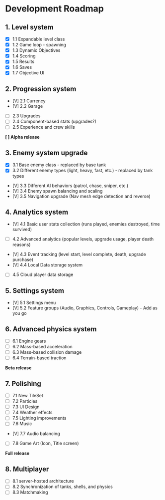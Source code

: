 # Development Roadmap

## 1. Level system
- [x] 1.1 Expandable level class
- [x] 1.2 Game loop - spawning
- [x] 1.3 Dynamic Objectives
- [x] 1.4 Scoring
- [x] 1.5 Results
- [x] 1.6 Saves
- [x] 1.7 Objective UI

## 2. Progression system
- [V] 2.1 Currency
- [V] 2.2 Garage
- [ ] 2.3 Upgrades
- [ ] 2.4 Component-based stats (upgrades?)
- [ ] 2.5 Experience and crew skills

**[ ] Alpha release**

## 3. Enemy system upgrade
- [X] 3.1 Base enemy class - replaced by base tank
- [X] 3.2 Different enemy types (light, heavy, fast, etc.) - replaced by tank types
- [V] 3.3 Different AI behaviors (patrol, chase, sniper, etc.)
- [V] 3.4 Enemy spawn balancing and scaling
- [V] 3.5 Navigation upgrade (Nav mesh edge detection and reverse)

## 4. Analytics system
- [V] 4.1 Basic user stats collection (runs played, enemies destroyed, time survived)
- [ ] 4.2 Advanced analytics (popular levels, upgrade usage, player death reasons)
- [V] 4.3 Event tracking (level start, level complete, death, upgrade purchase)
- [V] 4.4 Local Data storage system
- [ ] 4.5 Cloud player data storage

## 5. Settings system
- [V] 5.1 Settings menu
- [V] 5.2 Feature groups (Audio, Graphics, Controls, Gameplay) - Add as you go

## 6. Advanced physics system
- [ ] 6.1 Engine gears
- [ ] 6.2 Mass-based acceleration
- [ ] 6.3 Mass-based collision damage
- [ ] 6.4 Terrain-based traction

**Beta release**

## 7. Polishing
- [ ] 7.1 New TileSet
- [ ] 7.2 Particles
- [ ] 7.3 UI Design
- [ ] 7.4 Weather effects
- [ ] 7.5 Lighting improvements
- [ ] 7.6 Music
- [V] 7.7 Audio balancing
- [ ] 7.8 Game Art (Icon, Title screen)

**Full release**

## 8. Multiplayer
- [ ] 8.1 server-hosted architecture
- [ ] 8.2 Synchronization of tanks, shells, and physics
- [ ] 8.3 Matchmaking
